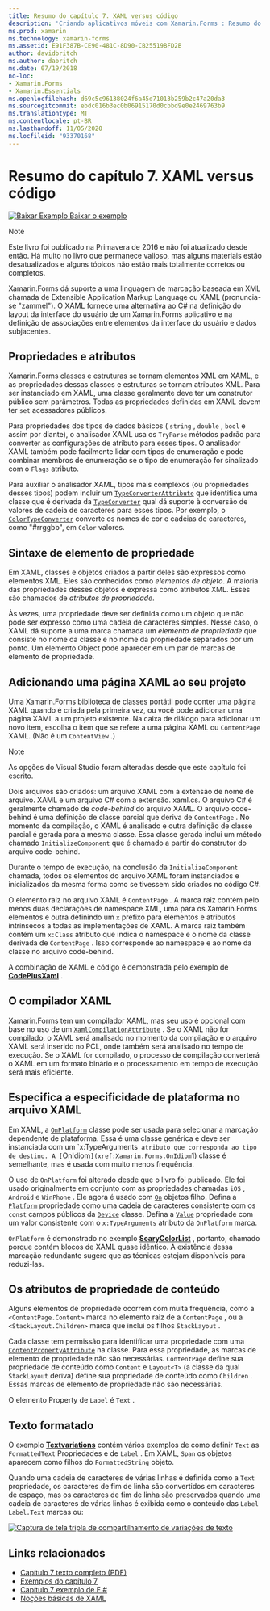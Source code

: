 ```yaml
---
title: Resumo do capítulo 7. XAML versus código
description: 'Criando aplicativos móveis com Xamarin.Forms : Resumo do capítulo 7. XAML versus código'
ms.prod: xamarin
ms.technology: xamarin-forms
ms.assetid: E91F387B-CE90-481C-8D90-CB25519BFD2B
author: davidbritch
ms.author: dabritch
ms.date: 07/19/2018
no-loc:
- Xamarin.Forms
- Xamarin.Essentials
ms.openlocfilehash: d69c5c96138024f6a45d71013b259b2c47a20da3
ms.sourcegitcommit: ebdc016b3ec0b06915170d0cbbd9e0e2469763b9
ms.translationtype: MT
ms.contentlocale: pt-BR
ms.lasthandoff: 11/05/2020
ms.locfileid: "93370168"
---
```

# <a name="summary-of-chapter-7-xaml-vs-code"></a>Resumo do capítulo 7. XAML versus código

[![Baixar Exemplo](~/media/shared/download.png) Baixar o exemplo](https://github.com/xamarin/xamarin-forms-book-samples/tree/master/Chapter07)

> [!NOTE]
> Este livro foi publicado na Primavera de 2016 e não foi atualizado desde então. Há muito no livro que permanece valioso, mas alguns materiais estão desatualizados e alguns tópicos não estão mais totalmente corretos ou completos.

Xamarin.Forms dá suporte a uma linguagem de marcação baseada em XML chamada de Extensible Application Markup Language ou XAML (pronuncia-se "zammel"). O XAML fornece uma alternativa ao C# na definição do layout da interface do usuário de um Xamarin.Forms aplicativo e na definição de associações entre elementos da interface do usuário e dados subjacentes.

## <a name="properties-and-attributes"></a>Propriedades e atributos

Xamarin.Forms classes e estruturas se tornam elementos XML em XAML, e as propriedades dessas classes e estruturas se tornam atributos XML. Para ser instanciado em XAML, uma classe geralmente deve ter um construtor público sem parâmetros. Todas as propriedades definidas em XAML devem ter `set` acessadores públicos.

Para propriedades dos tipos de dados básicos ( `string` , `double` , `bool` e assim por diante), o analisador XAML usa os `TryParse` métodos padrão para converter as configurações de atributo para esses tipos. O analisador XAML também pode facilmente lidar com tipos de enumeração e pode combinar membros de enumeração se o tipo de enumeração for sinalizado com o `Flags` atributo.

Para auxiliar o analisador XAML, tipos mais complexos (ou propriedades desses tipos) podem incluir um [`TypeConverterAttribute`](xref:Xamarin.Forms.TypeConverterAttribute) que identifica uma classe que é derivada da [`TypeConverter`](xref:Xamarin.Forms.TypeConverter) qual dá suporte à conversão de valores de cadeia de caracteres para esses tipos. Por exemplo, o [`ColorTypeConverter`](xref:Xamarin.Forms.ColorTypeConverter) converte os nomes de cor e cadeias de caracteres, como "#rrggbb", em `Color` valores.

## <a name="property-element-syntax"></a>Sintaxe de elemento de propriedade

Em XAML, classes e objetos criados a partir deles são expressos como elementos XML. Eles são conhecidos como *elementos de objeto*. A maioria das propriedades desses objetos é expressa como atributos XML. Esses são chamados de *atributos de propriedade*.

Às vezes, uma propriedade deve ser definida como um objeto que não pode ser expresso como uma cadeia de caracteres simples. Nesse caso, o XAML dá suporte a uma marca chamada um *elemento de propriedade* que consiste no nome da classe e no nome da propriedade separados por um ponto. Um elemento Object pode aparecer em um par de marcas de elemento de propriedade.

## <a name="adding-a-xaml-page-to-your-project"></a>Adicionando uma página XAML ao seu projeto

Uma Xamarin.Forms biblioteca de classes portátil pode conter uma página XAML quando é criada pela primeira vez, ou você pode adicionar uma página XAML a um projeto existente. Na caixa de diálogo para adicionar um novo item, escolha o item que se refere a uma página XAML ou `ContentPage` XAML. (Não é um `ContentView` .)

> [!NOTE]
> As opções do Visual Studio foram alteradas desde que este capítulo foi escrito.

Dois arquivos são criados: um arquivo XAML com a extensão de nome de arquivo. XAML e um arquivo C# com a extensão. xaml.cs. O arquivo C# é geralmente chamado de *code-behind* do arquivo XAML. O arquivo code-behind é uma definição de classe parcial que deriva de `ContentPage` . No momento da compilação, o XAML é analisado e outra definição de classe parcial é gerada para a mesma classe. Essa classe gerada inclui um método chamado `InitializeComponent` que é chamado a partir do construtor do arquivo code-behind.

Durante o tempo de execução, na conclusão da `InitializeComponent` chamada, todos os elementos do arquivo XAML foram instanciados e inicializados da mesma forma como se tivessem sido criados no código C#.

O elemento raiz no arquivo XAML é `ContentPage` . A marca raiz contém pelo menos duas declarações de namespace XML, uma para os Xamarin.Forms elementos e outra definindo um `x` prefixo para elementos e atributos intrínsecos a todas as implementações de XAML. A marca raiz também contém um `x:Class` atributo que indica o namespace e o nome da classe derivada de `ContentPage` . Isso corresponde ao namespace e ao nome da classe no arquivo code-behind.

A combinação de XAML e código é demonstrada pelo exemplo de [**CodePlusXaml**](https://github.com/xamarin/xamarin-forms-book-samples/tree/master/Chapter07) .

## <a name="the-xaml-compiler"></a>O compilador XAML

Xamarin.Forms tem um compilador XAML, mas seu uso é opcional com base no uso de um [`XamlCompilationAttribute`](xref:Xamarin.Forms.Xaml.XamlCompilationAttribute) . Se o XAML não for compilado, o XAML será analisado no momento da compilação e o arquivo XAML será inserido no PCL, onde também será analisado no tempo de execução. Se o XAML for compilado, o processo de compilação converterá o XAML em um formato binário e o processamento em tempo de execução será mais eficiente.

## <a name="platform-specificity-in-the-xaml-file"></a>Especifica a especificidade de plataforma no arquivo XAML

Em XAML, a [`OnPlatform`](xref:Xamarin.Forms.OnPlatform`1) classe pode ser usada para selecionar a marcação dependente de plataforma. Essa é uma classe genérica e deve ser instanciada com um `x:TypeArguments` atributo que corresponda ao tipo de destino. A [`OnIdiom`](xref:Xamarin.Forms.OnIdiom`1) classe é semelhante, mas é usada com muito menos frequência.

O uso de `OnPlatform` foi alterado desde que o livro foi publicado. Ele foi usado originalmente em conjunto com as propriedades chamadas `iOS` , `Android` e `WinPhone` . Ele agora é usado com [`On`](xref:Xamarin.Forms.On) objetos filho. Defina a [`Platform`](xref:Xamarin.Forms.On.Platform) propriedade como uma cadeia de caracteres consistente com os `const` campos públicos da [`Device`](xref:Xamarin.Forms.Device) classe. Defina a [`Value`](xref:Xamarin.Forms.On.Value) propriedade com um valor consistente com o `x:TypeArguments` atributo da `OnPlatform` marca.

`OnPlatform` é demonstrado no exemplo [**ScaryColorList**](https://github.com/xamarin/xamarin-forms-book-samples/tree/master/Chapter07/ScaryColorList) , portanto, chamado porque contém blocos de XAML quase idêntico. A existência dessa marcação redundante sugere que as técnicas estejam disponíveis para reduzi-las.

## <a name="the-content-property-attributes"></a>Os atributos de propriedade de conteúdo

Alguns elementos de propriedade ocorrem com muita frequência, como a `<ContentPage.Content>` marca no elemento raiz de a `ContentPage` , ou a `<StackLayout.Children>` marca que inclui os filhos `StackLayout` .

Cada classe tem permissão para identificar uma propriedade com uma [`ContentPropertyAttribute`](xref:Xamarin.Forms.ContentPropertyAttribute) na classe. Para essa propriedade, as marcas de elemento de propriedade não são necessárias. `ContentPage` define sua propriedade de conteúdo como `Content` e `Layout<T>` (a classe da qual `StackLayout` deriva) define sua propriedade de conteúdo como `Children` . Essas marcas de elemento de propriedade não são necessárias.

O elemento Property de `Label` é `Text` .

## <a name="formatted-text"></a>Texto formatado

O exemplo [**Textvariations**](https://github.com/xamarin/xamarin-forms-book-samples/tree/master/Chapter07/TextVariations) contém vários exemplos de como definir `Text` as `FormattedText` Propriedades e de `Label` . Em XAML, `Span` os objetos aparecem como filhos do `FormattedString` objeto.

 Quando uma cadeia de caracteres de várias linhas é definida como a `Text` propriedade, os caracteres de fim de linha são convertidos em caracteres de espaço, mas os caracteres de fim de linha são preservados quando uma cadeia de caracteres de várias linhas é exibida como o conteúdo das `Label` `Label.Text` marcas ou:

 [![Captura de tela tripla de compartilhamento de variações de texto](images/ch07fg03-small.png "Variações de texto formatado")](images/ch07fg03-large.png#lightbox "Variações de texto formatado")

## <a name="related-links"></a>Links relacionados

- [Capítulo 7 texto completo (PDF)](https://download.xamarin.com/developer/xamarin-forms-book/XamarinFormsBook-Ch07-Apr2016.pdf)
- [Exemplos do capítulo 7](https://github.com/xamarin/xamarin-forms-book-samples/tree/master/Chapter07)
- [Capítulo 7 exemplo de F #](https://github.com/xamarin/xamarin-forms-book-samples/tree/master/Chapter07/FS/CodePlusXaml)
- [Noções básicas de XAML](~/xamarin-forms/xaml/xaml-basics/index.md)
